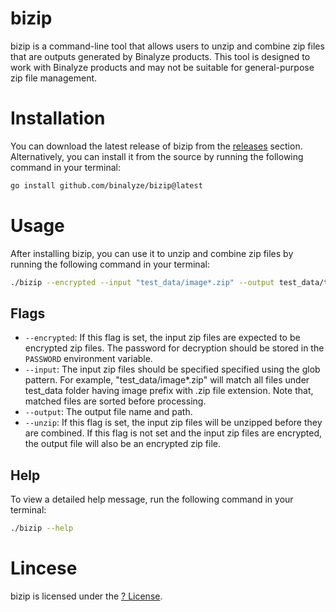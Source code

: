 # bizip

bizip is a command-line tool that allows users to unzip and combine zip files that are outputs generated by Binalyze products. This tool is designed to work with Binalyze products and may not be suitable for general-purpose zip file management.

# Installation

You can download the latest release of bizip from the [releases]() section. Alternatively, you can install it from the source by running the following command in your terminal: 

```bash
go install github.com/binalyze/bizip@latest
```

# Usage

After installing bizip, you can use it to unzip and combine zip files by running the following command in your terminal:

```bash
./bizip --encrypted --input "test_data/image*.zip" --output test_data/test_data --unzip
```

## Flags

- `--encrypted`: If this flag is set, the input zip files are expected to be encrypted zip files. The password for decryption should be stored in the `PASSWORD` environment variable.
- `--input`: The input zip files should be specified specified using the glob pattern. For example, "test_data/image*.zip" will match all files under test_data folder having image prefix with .zip file extension. Note that, matched files are sorted before processing.
- `--output`: The output file name and path.
- `--unzip`: If this flag is set, the input zip files will be unzipped before they are combined. If this flag is not set and the input zip files are encrypted, the output file will also be an encrypted zip file.

## Help

To view a detailed help message, run the following command in your terminal:

```bash
./bizip --help
```

# Lincese

bizip is licensed under the [? License]().
